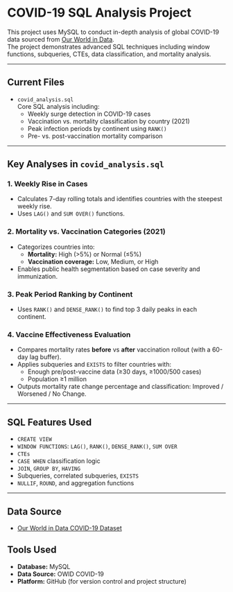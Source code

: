 # COVID-19 SQL Analysis Project

This project uses MySQL to conduct in-depth analysis of global COVID-19 data sourced from [Our World in Data](https://ourworldindata.org/coronavirus).  
The project demonstrates advanced SQL techniques including window functions, subqueries, CTEs, data classification, and mortality analysis.

---

## Current Files

- `covid_analysis.sql`  
  Core SQL analysis including:
  - Weekly surge detection in COVID-19 cases
  - Vaccination vs. mortality classification by country (2021)
  - Peak infection periods by continent using `RANK()`
  - Pre- vs. post-vaccination mortality comparison

---

## Key Analyses in `covid_analysis.sql`

### 1. Weekly Rise in Cases
- Calculates 7-day rolling totals and identifies countries with the steepest weekly rise.
- Uses `LAG()` and `SUM OVER()` functions.

### 2. Mortality vs. Vaccination Categories (2021)
- Categorizes countries into:
  - **Mortality:** High (>5%) or Normal (≤5%)
  - **Vaccination coverage:** Low, Medium, or High
- Enables public health segmentation based on case severity and immunization.

### 3. Peak Period Ranking by Continent
- Uses `RANK()` and `DENSE_RANK()` to find top 3 daily peaks in each continent.

### 4. Vaccine Effectiveness Evaluation
- Compares mortality rates **before** vs **after** vaccination rollout (with a 60-day lag buffer).
- Applies subqueries and `EXISTS` to filter countries with:
  - Enough pre/post-vaccine data (≥30 days, ≥1000/500 cases)
  - Population ≥1 million
- Outputs mortality rate change percentage and classification: Improved / Worsened / No Change.

---

## SQL Features Used

- `CREATE VIEW`
- `WINDOW FUNCTIONS`: `LAG()`, `RANK()`, `DENSE_RANK()`, `SUM OVER`
- `CTEs`
- `CASE WHEN` classification logic
- `JOIN`, `GROUP BY`, `HAVING`
- Subqueries, correlated subqueries, `EXISTS`
- `NULLIF`, `ROUND`, and aggregation functions

---

## Data Source

- [Our World in Data COVID-19 Dataset](https://ourworldindata.org/covid-cases)

## Tools Used

- **Database:** MySQL 
- **Data Source:** OWID COVID-19  
- **Platform:** GitHub (for version control and project structure)
